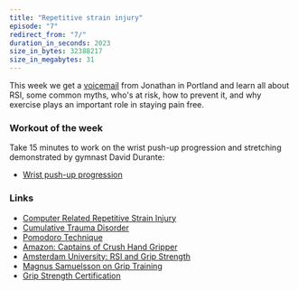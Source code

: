 ```yaml
---
title: "Repetitive strain injury"
episode: "7"
redirect_from: "7/"
duration_in_seconds: 2023
size_in_bytes: 32388217
size_in_megabytes: 31
---
```


This week we get a <a href="{{ site.url }}/voicemail/">voicemail</a> from Jonathan in Portland and learn all about RSI, some common myths, who's at risk, how to prevent it, and why exercise plays an important role in staying pain free.

### Workout of the week

Take 15 minutes to work on the wrist push-up progression and stretching
demonstrated by gymnast David Durante:

- [Wrist push-up progression](https://www.youtube.com/watch?v=27Nqg0ySjHw&feature=youtu.be&t=2m)

### Links

- [Computer Related Repetitive Strain Injury](http://rsi.unl.edu/)
- [Cumulative Trauma Disorder](http://www.eorthopod.com/content/cumulative-trauma-disorder)
- [Pomodoro Technique](http://pomodorotechnique.com/)
- [Amazon: Captains of Crush Hand Gripper](http://chrshnt.com/handgripper)
- [Amsterdam University: RSI and Grip Strength](http://kennisbank.hva.nl/document/218794)
- [Magnus Samuelsson on Grip Training](http://youtu.be/f_KyQbnCee4?t=11m45s)
- [Grip Strength Certification](http://www.ironmind.com/ironmind/opencms/Main/captainsofcrush2.html)
